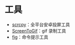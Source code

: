 # 工具

- [scrcpy](https://github.com/Genymobile/scrcpy)：全平台安卓投屏工具
- [ScreenToGif](https://www.screentogif.com/)：gif 录制工具
- [fig](https://github.com/withfig/fig)：命令提示工具
